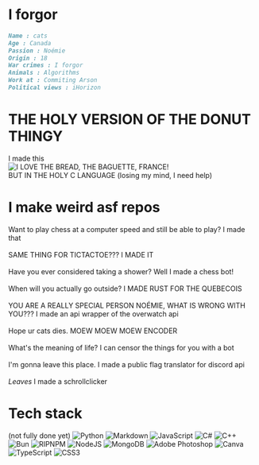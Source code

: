 # I forgor
```md
Name : cats
Age : Canada
Passion : Noémie
Origin : 18
War crimes : I forgor
Animals : Algorithms
Work at : Commiting Arson
Political views : iHorizon
```
# THE HOLY VERSION OF THE DONUT THINGY
I made this
<br>
![I LOVE THE BREAD, THE BAGUETTE, FRANCE!](https://user-images.githubusercontent.com/46300167/206304169-f15cd658-7cdf-4a56-931c-9e0943c43f28.gif)
<br>
BUT IN THE HOLY C LANGUAGE (losing my mind, I need help)
# I make weird asf repos
Want to play chess at a computer speed and still be able to play? I made that
<br><br>
SAME THING FOR TICTACTOE??? I MADE IT
<br><br>
Have you ever considered taking a shower? Well I made a chess bot!
<br><br>
When will you actually go outside? I MADE RUST FOR THE QUEBECOIS
<br><br>
YOU ARE A REALLY SPECIAL PERSON NOÉMIE, WHAT IS WRONG WITH YOU??? I made an api wrapper of the overwatch api
<br><br>
Hope ur cats dies. MOEW MOEW MOEW ENCODER
<br><br>
What's the meaning of life? I can censor the things for you with a bot
<br><br>
I'm gonna leave this place. I made a public flag translator for discord api
<br><br>
*Leaves* I made a schrollclicker
# Tech stack 
(not fully done yet)
![Python](https://img.shields.io/badge/python-3670A0?style=flat-square&logo=python&logoColor=ffdd54) 
![Markdown](https://img.shields.io/badge/markdown-%23000000.svg?style=flat-square&logo=markdown&logoColor=white) 
![JavaScript](https://img.shields.io/badge/javascript-%23323330.svg?style=flat-square&logo=javascript&logoColor=%23F7DF1E)
![C#](https://img.shields.io/badge/c%23-%23239120.svg?style=flat-square&logo=csharp&logoColor=white) 
![C++](https://img.shields.io/badge/c++-%2300599C.svg?style=flat-square&logo=c%2B%2B&logoColor=white)
![Bun](https://img.shields.io/badge/Bun-%23000000.svg?style=flat-square&logo=bun&logoColor=white)
![RIPNPM](https://img.shields.io/badge/NPM-%23CB3837.svg?style=flat-square&logo=npm&logoColor=white)
![NodeJS](https://img.shields.io/badge/node.js-6DA55F?style=flat-square&logo=node.js&logoColor=white)
![MongoDB](https://img.shields.io/badge/MongoDB-%234ea94b.svg?style=flat-square&logo=mongodb&logoColor=white)
![Adobe Photoshop](https://img.shields.io/badge/adobe%20photoshop-%2331A8FF.svg?style=flat-square&logo=adobe%20photoshop&logoColor=white)
![Canva](https://img.shields.io/badge/Canva-%2300C4CC.svg?style=flat-square&logo=Canva&logoColor=white)
![TypeScript](https://img.shields.io/badge/typescript-%23007ACC.svg?style=flat-square&logo=typescript&logoColor=white)
![CSS3](https://img.shields.io/badge/css3-%231572B6.svg?style=flat-square&logo=css3&logoColor=white)
